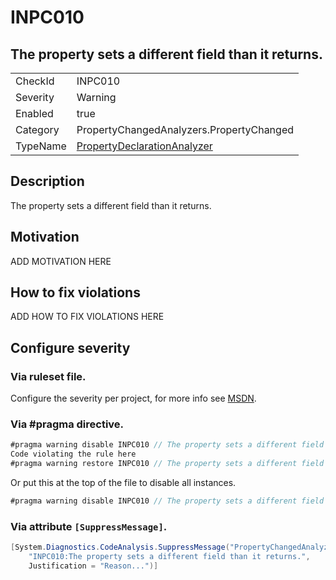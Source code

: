 # INPC010
## The property sets a different field than it returns.

<!-- start generated table -->
<table>
<tr>
  <td>CheckId</td>
  <td>INPC010</td>
</tr>
<tr>
  <td>Severity</td>
  <td>Warning</td>
</tr>
<tr>
  <td>Enabled</td>
  <td>true</td>
</tr>
<tr>
  <td>Category</td>
  <td>PropertyChangedAnalyzers.PropertyChanged</td>
</tr>
<tr>
  <td>TypeName</td>
  <td><a href="https://github.com/DotNetAnalyzers/PropertyChangedAnalyzers/blob/master/PropertyChangedAnalyzers.Analyzers/NodeAnalyzers/PropertyDeclarationAnalyzer.cs">PropertyDeclarationAnalyzer</a></td>
</tr>
</table>
<!-- end generated table -->

## Description

The property sets a different field than it returns.

## Motivation

ADD MOTIVATION HERE

## How to fix violations

ADD HOW TO FIX VIOLATIONS HERE

<!-- start generated config severity -->
## Configure severity

### Via ruleset file.

Configure the severity per project, for more info see [MSDN](https://msdn.microsoft.com/en-us/library/dd264949.aspx).

### Via #pragma directive.
```C#
#pragma warning disable INPC010 // The property sets a different field than it returns.
Code violating the rule here
#pragma warning restore INPC010 // The property sets a different field than it returns.
```

Or put this at the top of the file to disable all instances.
```C#
#pragma warning disable INPC010 // The property sets a different field than it returns.
```

### Via attribute `[SuppressMessage]`.

```C#
[System.Diagnostics.CodeAnalysis.SuppressMessage("PropertyChangedAnalyzers.PropertyChanged", 
    "INPC010:The property sets a different field than it returns.", 
    Justification = "Reason...")]
```
<!-- end generated config severity -->